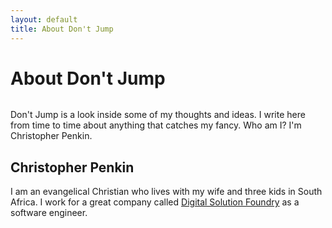 ```yaml
---
layout: default
title: About Don't Jump
---
```


<div class="post">
	<h1 class="pageTitle">About Don't Jump</h1>
	<img src="{{ '/assets/img/dont-jump.jpg' | prepend: site.baseurl }}" alt="">
	<p class="intro"><span class="dropcap">D</span>on't Jump is a look inside some of my thoughts and ideas. I write here from time to time about anything that catches my fancy. Who am I? I'm Christopher Penkin.</p>
	<h2>Christopher Penkin</h2>
	<p>
		I am an evangelical Christian who lives with my wife and three kids in South Africa. I work for a great company
		called <a href="https://www.digitalsolutionfoundy.co.za/" target="_blank">Digital Solution Foundry</a> as a
		software engineer.
	</p>
</div>
